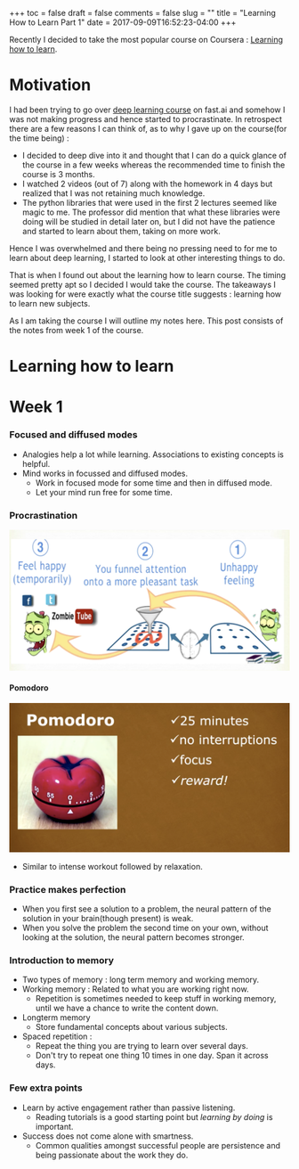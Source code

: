 +++
toc = false
draft = false
comments = false
slug = ""
title = "Learning How to Learn Part 1"
date = 2017-09-09T16:52:23-04:00
+++

Recently I decided to take the most popular course on Coursera : [Learning how to learn][1]. 

# Motivation

I had been trying to go over [deep learning course][2] on fast.ai and somehow I was not making progress and hence started to procrastinate. In retrospect there are a few reasons I can think of, as to why I gave up on the course(for the time being) :

* I decided to deep dive into it and thought that I can do a quick glance of the course in a few weeks whereas the recommended time to finish the course is 3 months.
*  I watched 2 videos (out of 7) along with the homework in 4 days but realized that I was not retaining much knowledge. 
*  The python libraries that were used in the first 2 lectures seemed like magic to me. The professor did mention that what these libraries were doing will be studied in detail later on, but I did not have the  patience and started to learn about them, taking on more work.  

Hence I was overwhelmed and there being no pressing need to for me to learn about deep learning, I started to look at other interesting things to do. 

That is when I found out about the learning how to learn course. The timing seemed pretty apt so I decided I would take the course. The takeaways I was looking for were exactly what the course title suggests : learning how to learn new subjects. 

As I am taking the course I will outline my notes here. This post consists of the notes from week 1 of the course.

# Learning how to learn

# Week 1
### Focused and diffused modes
* Analogies help a lot while learning. Associations to existing concepts is helpful. 
* Mind works in focussed and diffused modes. 
    * Work in focused mode for some time and then in diffused mode. 
    * Let your mind run free for some time. 

### Procrastination 
![](Procrastination.png)
#### Pomodoro 
![](Pomodoro.png)

* Similar to intense workout followed by relaxation. 

### Practice makes perfection
* When you first see a solution to a problem, the neural pattern of the solution in your brain(though present) is weak. 
* When you solve the problem the second time on your own, without looking at the solution, the neural pattern becomes stronger. 

### Introduction to memory
* Two types of memory : long term memory and working memory. 
* Working memory : Related to what you are working right now. 
    * Repetition is sometimes needed to keep stuff in working memory, until we have a chance to write the content down. 
* Longterm memory 
    * Store fundamental concepts about various subjects. 
* Spaced repetition : 
    * Repeat the thing you are trying to learn over several days.
    * Don't try to repeat one thing 10 times in one day. Span it across days. 

### Few extra points
* Learn by active engagement rather than passive listening. 
    * Reading tutorials is a good starting point but *learning by doing* is important. 
* Success does not come alone with smartness. 
    * Common qualities amongst successful people are persistence and being passionate about the work they do.





[1]:https://www.coursera.org/learn/learning-how-to-learn/home
[2]:http://course.fast.ai/